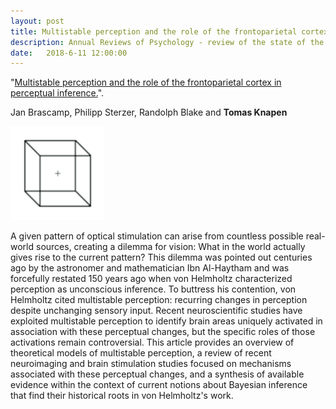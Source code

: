 ```yaml
---
layout: post
title: Multistable perception and the role of the frontoparietal cortex in perceptual inference
description: Annual Reviews of Psychology - review of the state of the field of Bistable Perception, with Jan Brascamp, Randolph Blake and Philipp Sterzer
date:   2018-6-11 12:00:00
---
```


"<a href="https://www.annualreviews.org/doi/abs/10.1146/annurev-psych-010417-085944" target="_blank" alt="Multistable perception and the role of the frontoparietal cortex in perceptual inference." >Multistable perception and the role of the frontoparietal cortex in perceptual inference.</a>". 

Jan Brascamp, Philipp Sterzer, Randolph Blake and **Tomas Knapen**

<img class="col one right" src="/img/science/necker.png">

A given pattern of optical stimulation can arise from countless possible real-world sources, creating a dilemma for vision: What in the world actually gives rise to the current pattern? This dilemma was pointed out centuries ago by the astronomer and mathematician Ibn Al-Haytham and was forcefully restated 150 years ago when von Helmholtz characterized perception as unconscious inference. To buttress his contention, von Helmholtz cited multistable perception: recurring changes in perception despite unchanging sensory input. Recent neuroscientific studies have exploited multistable perception to identify brain areas uniquely activated in association with these perceptual changes, but the specific roles of those activations remain controversial. This article provides an overview of theoretical models of multistable perception, a review of recent neuroimaging and brain stimulation studies focused on mechanisms associated with these perceptual changes, and a synthesis of available evidence within the context of current notions about Bayesian inference that find their historical roots in von Helmholtz's work.